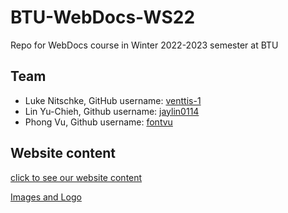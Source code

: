 # BTU-WebDocs-WS22
Repo for WebDocs course in Winter 2022-2023 semester at BTU
## Team
* Luke Nitschke, GitHub username: [venttis-1](https://github.com/venttis-1)
* Lin Yu-Chieh, Github username: [jaylin0114](https://github.com/jaylin0114)
* Phong Vu, Github username: [fontvu](https://github.com/fontvu)

## Website content
[click to see our website content](https://htmlpreview.github.io/?https://github.com/fontvu/BTU-WebDocs-WS22/blob/main/assignment-2a/task5/credits.html)

[Images and Logo ](https://github.com/fontvu/BTU-WebDocs-WS22/tree/main/assignment-2a/task5)


